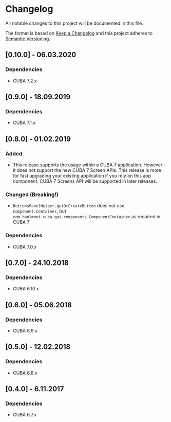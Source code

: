# Changelog
All notable changes to this project will be documented in this file.

The format is based on [Keep a Changelog](http://keepachangelog.com/en/1.0.0/)
and this project adheres to [Semantic Versioning](http://semver.org/spec/v2.0.0.html).

## [0.10.0] - 06.03.2020

### Dependencies
- CUBA 7.2.x

## [0.9.0] - 18.09.2019

### Dependencies
- CUBA 7.1.x

## [0.8.0] - 01.02.2019

### Added
- This release supports the usage within a CUBA 7 application. However - it does not support the new CUBA 7 Screen APIs.
  This release is more for fast upgrading your existing application if you rely on this app component. CUBA 7 Screens API
  will be supported in later releases.

### Changed (Breaking!)
- `ButtonsPanelHelper.getOrCreateButton` does not use `Component.Container`, but `com.haulmont.cuba.gui.components.ComponentContainer` as required in CUBA 7


### Dependencies
- CUBA 7.0.x

## [0.7.0] - 24.10.2018

### Dependencies
- CUBA 6.10.x

## [0.6.0] - 05.06.2018

### Dependencies
- CUBA 6.9.x

## [0.5.0] - 12.02.2018

### Dependencies
- CUBA 6.8.x

## [0.4.0] - 6.11.2017

### Dependencies
- CUBA 6.7.x

